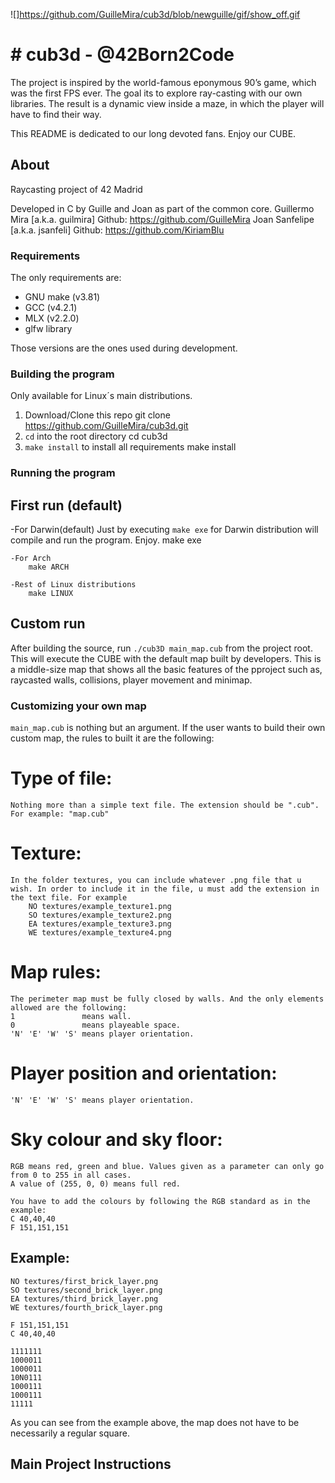 ![]https://github.com/GuilleMira/cub3d/blob/newguille/gif/show_off.gif
# # cub3d - @42Born2Code
The project is inspired by the world-famous eponymous 90’s game, which was the first FPS ever. The goal its to explore ray-casting with our own libraries. The result is a dynamic view inside a maze, in which the player will have to find their way.

This README is dedicated to our long devoted fans. Enjoy our CUBE.

## About

Raycasting project of 42 Madrid

Developed in C by Guille and Joan as part of the common core.
Guillermo Mira [a.k.a. guilmira] Github: https://github.com/GuilleMira
Joan Sanfelipe [a.k.a. jsanfeli] Github: https://github.com/KiriamBlu

### Requirements
The only requirements are:
- GNU make (v3.81)
- GCC (v4.2.1)
- MLX (v2.2.0) 
- glfw library

Those versions are the ones used during development.

### Building the program

Only available for Linux´s main distributions.

1. Download/Clone this repo
        git clone https://github.com/GuilleMira/cub3d.git
2. `cd` into the root directory
        cd cub3d
3. `make install` to install all requirements
        make install


### Running the program

## First run (default)

-For Darwin(default)
	Just by executing `make exe` for Darwin distribution will compile and run the program. Enjoy.
		make exe

	-For Arch
		make ARCH

	-Rest of Linux distributions
		make LINUX

## Custom run

After building the source, run `./cub3D main_map.cub` from the project root.
This will execute the CUBE with the default map built by developers. This is a middle-size map that shows
all the basic features of the pproject such as, raycasted walls, collisions, player movement and minimap.


### Customizing your own map
`main_map.cub` is nothing but an argument. If the user wants to build their own custom map, the rules to built it are the following:

# Type of file:
	Nothing more than a simple text file. The extension should be ".cub". For example: "map.cub"
# Texture:
	In the folder textures, you can include whatever .png file that u wish. In order to include it in the file, u must add the extension in the text file. For example
		NO textures/example_texture1.png
    	SO textures/example_texture2.png
   		EA textures/example_texture3.png
    	WE textures/example_texture4.png
# Map rules:
	The perimeter map must be fully closed by walls. And the only elements allowed are the following:
	1				means wall.
	0				means playeable space.
	'N' 'E' 'W' 'S'	means player orientation. 
# Player position and orientation:
	'N' 'E' 'W' 'S'	means player orientation. 
# Sky colour and sky floor:
	RGB means red, green and blue. Values given as a parameter can only go from 0 to 255 in all cases.
	A value of (255, 0, 0) means full red.

	You have to add the colours by following the RGB standard as in the example:
	C 40,40,40
	F 151,151,151


	
## Example:
	NO textures/first_brick_layer.png
	SO textures/second_brick_layer.png
   	EA textures/third_brick_layer.png
    WE textures/fourth_brick_layer.png
      
    F 151,151,151
	C 40,40,40

	1111111
	1000011
	1000011
	10N0111
	1000111
	1000111
	11111

As you can see from the example above, the map does not have to be necessarily a regular square.

## Main Project Instructions
